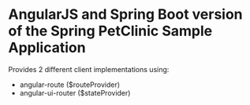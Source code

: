 # AngularJS and Spring Boot version of the Spring PetClinic Sample Application 
Provides 2 different client implementations using:
- angular-route ($routeProvider)
- angular-ui-router ($stateProvider)